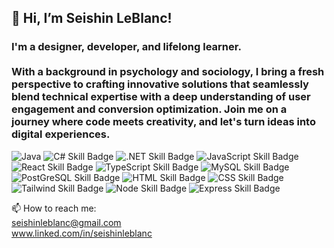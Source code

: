 <h2> 👋 Hi, I’m Seishin LeBlanc! </h2> 
<h3> I'm a designer, developer, and lifelong learner. <br> <br> With a background in psychology and sociology, I bring a fresh perspective to crafting innovative solutions that seamlessly blend technical expertise with a deep understanding of user engagement and conversion optimization. Join me on a journey where code meets creativity, and let's turn ideas into digital experiences. </h3>

![Java](https://img.shields.io/badge/java-%23ED8B00.svg?style=for-the-badge&logo=openjdk&logoColor=white)
![C# Skill Badge](https://img.shields.io/badge/C%23-239120?style=for-the-badge&logo=c-sharp&logoColor=white)
![.NET Skill Badge](https://img.shields.io/badge/.NET-5C2D91?style=for-the-badge&logo=.net&logoColor=white)
![JavaScript Skill Badge](https://img.shields.io/badge/JavaScript-F7DF1E?style=for-the-badge&logo=javascript&logoColor=black)
![React Skill Badge](https://img.shields.io/badge/React-20232A?style=for-the-badge&logo=react&logoColor=61DAFB)
![TypeScript Skill Badge](https://img.shields.io/badge/TypeScript-007ACC?style=for-the-badge&logo=typescript&logoColor=white)
![MySQL Skill Badge](https://img.shields.io/badge/MySQL-00000F?style=for-the-badge&logo=mysql&logoColor=white)
![PostGreSQL Skill Badge](https://img.shields.io/badge/PostgreSQL-316192?style=for-the-badge&logo=postgresql&logoColor=white)
![HTML Skill Badge](https://img.shields.io/badge/HTML5-E34F26?style=for-the-badge&logo=html5&logoColor=white)
![CSS Skill Badge](https://img.shields.io/badge/CSS3-1572B6?style=for-the-badge&logo=css3&logoColor=white)
![Tailwind Skill Badge](https://img.shields.io/badge/Tailwind_CSS-38B2AC?style=for-the-badge&logo=tailwind-css&logoColor=white)
![Node Skill Badge](https://img.shields.io/badge/Node.js-43853D?style=for-the-badge&logo=node.js&logoColor=white)
![Express Skill Badge](https://img.shields.io/badge/Express.js-404D59?style=for-the-badge)




📫 How to reach me:
<br> seishinleblanc@gmail.com
<br> www.linked.com/in/seishinleblanc

<!---
seishinleblanc/seishinleblanc is a ✨ special ✨ repository because its `README.md` (this file) appears on your GitHub profile.
You can click the Preview link to take a look at your changes.
--->
